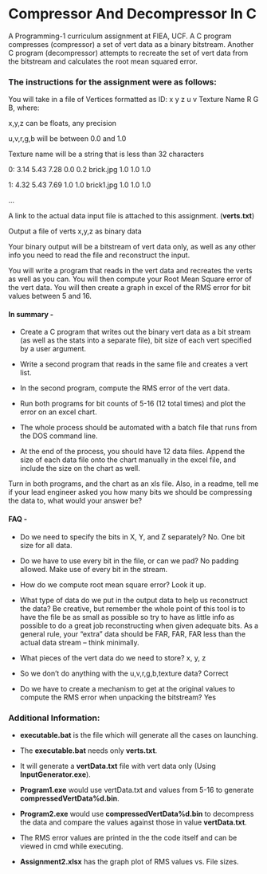 # Compressor And Decompressor In C
A Programming-1 curriculum assignment at FIEA, UCF. A C program compresses (compressor) a set of vert data as a binary bitstream. Another C program (decompressor) attempts to recreate the set of vert data from the bitstream and calculates the root mean squared error.

### The instructions for the assignment were as follows:

You will take in a file of Vertices formatted as ID: x y z u v Texture Name R G B, where:

x,y,z can be floats, any precision

u,v,r,g,b will be between 0.0 and 1.0

Texture name will be a string that is less than 32 characters

0: 3.14 5.43 7.28 0.0 0.2 brick.jpg 1.0 1.0 1.0

1: 4.32 5.43 7.69 1.0 1.0 brick1.jpg 1.0 1.0 1.0

...

A link to the actual data input file is attached to this assignment. (**verts.txt**)

Output a file of verts x,y,z as binary data

Your binary output will be a bitstream of vert data only, as well as any other info you need to read the file and reconstruct the input.

You will write a program that reads in the vert data and recreates the verts as well as you can. You will then compute your Root Mean Square error of the vert data. You will then create a graph in excel of the RMS error for bit values between 5 and 16.

#### In summary - 
- Create a C program that writes out the binary vert data as a bit stream (as well as the stats into a separate file), bit size of each vert specified by a user argument.

- Write a second program that reads in the same file and creates a vert list.

- In the second program, compute the RMS error of the vert data.

- Run both programs for bit counts of 5-16 (12 total times) and plot the error on an excel chart.

- The whole process should be automated with a batch file that runs from the DOS command line.

- At the end of the process, you should have 12 data files. Append the size of each data file onto the chart manually in the excel file, and include the size on the chart as well.

Turn in both programs, and the chart as an xls file. Also, in a readme, tell me if your lead engineer asked you how many bits we should be compressing the data to, what would your answer be?

#### FAQ - 
- Do we need to specify the bits in X, Y, and Z separately? No. One bit size for all data.

- Do we have to use every bit in the file, or can we pad? No padding allowed. Make use of every bit in the stream.

- How do we compute root mean square error? Look it up.

- What type of data do we put in the output data to help us reconstruct the data? Be creative, but remember the whole point of this tool is to have the file be as small as possible so try to have as little info as possible to do a great job reconstructing when given adequate bits. As a general rule, your “extra” data should be FAR, FAR, FAR less than the actual data stream – think minimally.

- What pieces of the vert data do we need to store? x, y, z

- So we don’t do anything with the u,v,r,g,b,texture data? Correct

- Do we have to create a mechanism to get at the original values to compute the RMS error when unpacking the bitstream? Yes

### Additional Information:
- **executable.bat** is the file which will generate all the cases on launching.

- The **executable.bat** needs only **verts.txt**. 

- It will generate a **vertData.txt** file with vert data only (Using **InputGenerator.exe**).

- **Program1.exe** would use vertData.txt and values from 5-16 to generate **compressedVertData%d.bin**.

- **Program2.exe** would use **compressedVertData%d.bin** to decompress the data and compare the values against those in value **vertData.txt**.

- The RMS error values are printed in the the code itself and can be viewed in cmd while executing.

- **Assignment2.xlsx** has the graph plot of RMS values vs. File sizes.
